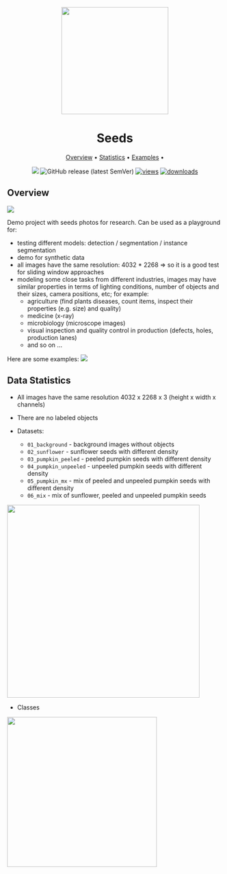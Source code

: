 <div align="center" markdown>
<img src="https://i.imgur.com/UdBujFN.png" width="250"/>

# Seeds

<p align="center">
  <a href="#overview">Overview</a> •
  <a href="#overview">Statistics</a> •
  <a href="#data-rights">Examples</a> • 
</p>

[![](https://img.shields.io/badge/slack-chat-green.svg?logo=slack)](https://supervise.ly/slack) 
![GitHub release (latest SemVer)](https://img.shields.io/github/v/release/supervisely-ecosystem/seeds)
[![views](https://app.supervise.ly/img/badges/views/supervisely-ecosystem/seeds.png)](https://supervise.ly)
[![downloads](https://app.supervise.ly/img/badges/downloads/supervisely-ecosystem/seeds.png)](https://supervise.ly)

</div>


## Overview 

<img src="https://i.imgur.com/DmHVwXj.png"/>

Demo project with seeds photos for research. Can be used as a playground for:
- testing different models: detection / segmentation / instance segmentation
- demo for synthetic data
- all images have the same resolution: 4032 * 2268 => so it is a good test for sliding window approaches
- modeling some close tasks from different industries, images may have similar properties in terms of lighting conditions, number of objects and their sizes, camera positions, etc; for example:
  - agriculture (find plants diseases, count items, inspect their properties (e.g. size) and quality)
  - medicine (x-ray)
  - microbiology (microscope images)
  - visual inspection and quality control in production (defects, holes, production lanes)
  - and so on ...

Here are some examples:
<img src="https://i.imgur.com/LAiO4Fi.png"/>

## Data Statistics

- All images have the same resolution 4032 x 2268 x 3 (height x width x channels)
  
- There are no labeled objects

- Datasets:
    - `01_background` - background images without objects
    - `02_sunflower` - sunflower seeds with different density
    - `03_pumpkin_peeled` - peeled pumpkin seeds with different density
    - `04_pumpkin_unpeeled` - unpeeled pumpkin seeds with different density
    - `05_pumpkin_mx` - mix of peeled and unpeeled pumpkin seeds with different density
    - `06_mix` - mix of sunflower, peeled and unpeeled pumpkin seeds
    
<img src="https://i.imgur.com/q0sCLsl.png" width="450px"/>
  
- Classes

<img src="https://i.imgur.com/U3TYZPw.png" width="350px"/>
